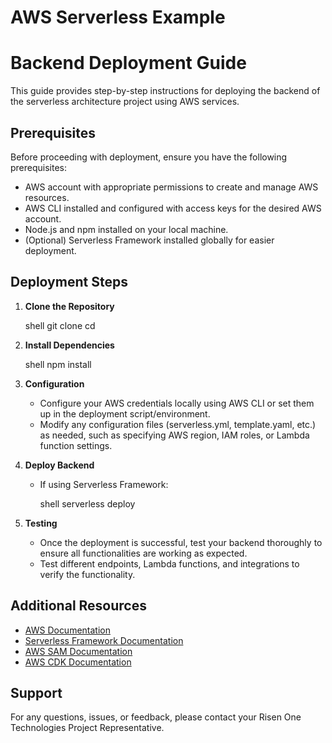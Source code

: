 # AWS Serverless Example

# Backend Deployment Guide

This guide provides step-by-step instructions for deploying the backend of the serverless architecture project using AWS services.

## Prerequisites

Before proceeding with deployment, ensure you have the following prerequisites:

- AWS account with appropriate permissions to create and manage AWS resources.
- AWS CLI installed and configured with access keys for the desired AWS account.
- Node.js and npm installed on your local machine.
- (Optional) Serverless Framework installed globally for easier deployment.

## Deployment Steps

1. **Clone the Repository**

   shell
    git clone <repository-url>
    cd <repository-directory>
   
2. **Install Dependencies**

   shell
    npm install
   
3. **Configuration**

    - Configure your AWS credentials locally using AWS CLI or set them up in the deployment script/environment.
    - Modify any configuration files (serverless.yml, template.yaml, etc.) as needed, such as specifying AWS region, IAM roles, or Lambda function settings.

4. **Deploy Backend**

    - If using Serverless Framework:
    
       shell
        serverless deploy
       
5. **Testing**

    - Once the deployment is successful, test your backend thoroughly to ensure all functionalities are working as expected.
    - Test different endpoints, Lambda functions, and integrations to verify the functionality.


## Additional Resources

- [AWS Documentation](https://docs.aws.amazon.com/)
- [Serverless Framework Documentation](https://www.serverless.com/framework/docs/)
- [AWS SAM Documentation](https://docs.aws.amazon.com/serverless-application-model/latest/developerguide/what-is-sam.html)
- [AWS CDK Documentation](https://docs.aws.amazon.com/cdk/latest/guide/home.html)

## Support

For any questions, issues, or feedback, please contact your Risen One Technologies Project Representative.